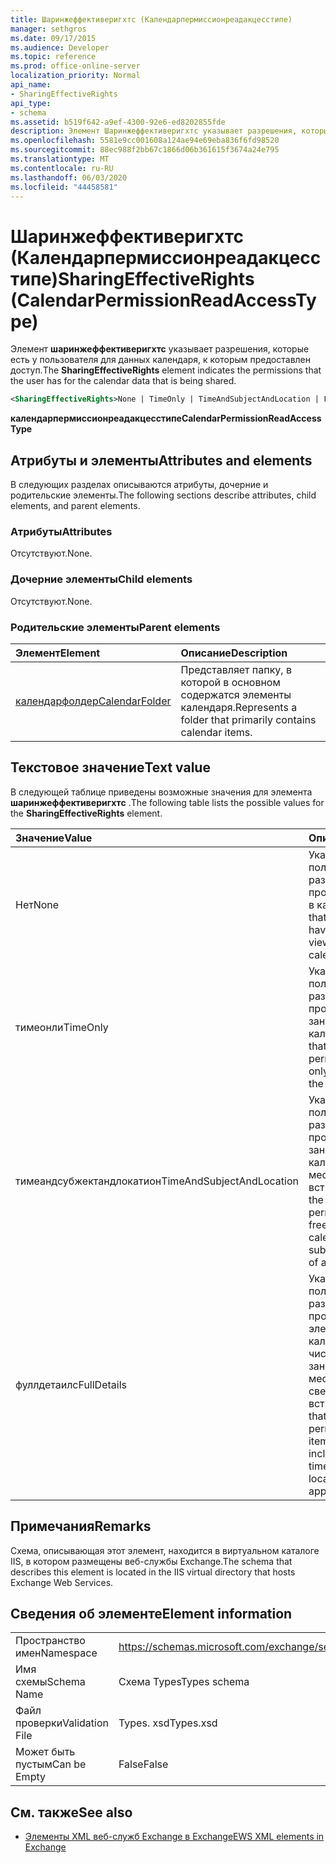 ```yaml
---
title: Шаринжеффективеригхтс (Календарпермиссионреадакцесстипе)
manager: sethgros
ms.date: 09/17/2015
ms.audience: Developer
ms.topic: reference
ms.prod: office-online-server
localization_priority: Normal
api_name:
- SharingEffectiveRights
api_type:
- schema
ms.assetid: b519f642-a9ef-4300-92e6-ed8202855fde
description: Элемент Шаринжеффективеригхтс указывает разрешения, которые есть у пользователя для данных календаря, к которым предоставлен доступ.
ms.openlocfilehash: 5581e9cc001608a124ae94e69eba836f6fd98520
ms.sourcegitcommit: 88ec988f2bb67c1866d06b361615f3674a24e795
ms.translationtype: MT
ms.contentlocale: ru-RU
ms.lasthandoff: 06/03/2020
ms.locfileid: "44458581"
---
```

# <a name="sharingeffectiverights-calendarpermissionreadaccesstype"></a><span data-ttu-id="45454-103">Шаринжеффективеригхтс (Календарпермиссионреадакцесстипе)</span><span class="sxs-lookup"><span data-stu-id="45454-103">SharingEffectiveRights (CalendarPermissionReadAccessType)</span></span>

<span data-ttu-id="45454-104">Элемент **шаринжеффективеригхтс** указывает разрешения, которые есть у пользователя для данных календаря, к которым предоставлен доступ.</span><span class="sxs-lookup"><span data-stu-id="45454-104">The **SharingEffectiveRights** element indicates the permissions that the user has for the calendar data that is being shared.</span></span> 
  
```XML
<SharingEffectiveRights>None | TimeOnly | TimeAndSubjectAndLocation | FullDetails</SharingEffectiveRights>
```

 <span data-ttu-id="45454-105">**календарпермиссионреадакцесстипе**</span><span class="sxs-lookup"><span data-stu-id="45454-105">**CalendarPermissionReadAccessType**</span></span>
## <a name="attributes-and-elements"></a><span data-ttu-id="45454-106">Атрибуты и элементы</span><span class="sxs-lookup"><span data-stu-id="45454-106">Attributes and elements</span></span>

<span data-ttu-id="45454-107">В следующих разделах описываются атрибуты, дочерние и родительские элементы.</span><span class="sxs-lookup"><span data-stu-id="45454-107">The following sections describe attributes, child elements, and parent elements.</span></span>
  
### <a name="attributes"></a><span data-ttu-id="45454-108">Атрибуты</span><span class="sxs-lookup"><span data-stu-id="45454-108">Attributes</span></span>

<span data-ttu-id="45454-109">Отсутствуют.</span><span class="sxs-lookup"><span data-stu-id="45454-109">None.</span></span>
  
### <a name="child-elements"></a><span data-ttu-id="45454-110">Дочерние элементы</span><span class="sxs-lookup"><span data-stu-id="45454-110">Child elements</span></span>

<span data-ttu-id="45454-111">Отсутствуют.</span><span class="sxs-lookup"><span data-stu-id="45454-111">None.</span></span>
  
### <a name="parent-elements"></a><span data-ttu-id="45454-112">Родительские элементы</span><span class="sxs-lookup"><span data-stu-id="45454-112">Parent elements</span></span>

|<span data-ttu-id="45454-113">**Элемент**</span><span class="sxs-lookup"><span data-stu-id="45454-113">**Element**</span></span>|<span data-ttu-id="45454-114">**Описание**</span><span class="sxs-lookup"><span data-stu-id="45454-114">**Description**</span></span>|
|:-----|:-----|
|[<span data-ttu-id="45454-115">календарфолдер</span><span class="sxs-lookup"><span data-stu-id="45454-115">CalendarFolder</span></span>](calendarfolder.md) <br/> |<span data-ttu-id="45454-116">Представляет папку, в которой в основном содержатся элементы календаря.</span><span class="sxs-lookup"><span data-stu-id="45454-116">Represents a folder that primarily contains calendar items.</span></span>  <br/> |
   
## <a name="text-value"></a><span data-ttu-id="45454-117">Текстовое значение</span><span class="sxs-lookup"><span data-stu-id="45454-117">Text value</span></span>

<span data-ttu-id="45454-118">В следующей таблице приведены возможные значения для элемента **шаринжеффективеригхтс** .</span><span class="sxs-lookup"><span data-stu-id="45454-118">The following table lists the possible values for the **SharingEffectiveRights** element.</span></span> 
  
|<span data-ttu-id="45454-119">**Значение**</span><span class="sxs-lookup"><span data-stu-id="45454-119">**Value**</span></span>|<span data-ttu-id="45454-120">**Описание**</span><span class="sxs-lookup"><span data-stu-id="45454-120">**Description**</span></span>|
|:-----|:-----|
|<span data-ttu-id="45454-121">Нет</span><span class="sxs-lookup"><span data-stu-id="45454-121">None</span></span>  <br/> |<span data-ttu-id="45454-122">Указывает, что у пользователя нет разрешения на просмотр элементов в календаре.</span><span class="sxs-lookup"><span data-stu-id="45454-122">Indicates that the user does not have permission to view items in the calendar.</span></span>  <br/> |
|<span data-ttu-id="45454-123">тимеонли</span><span class="sxs-lookup"><span data-stu-id="45454-123">TimeOnly</span></span>  <br/> |<span data-ttu-id="45454-124">Указывает, что у пользователя есть разрешение на просмотр сведений о занятости в календаре.</span><span class="sxs-lookup"><span data-stu-id="45454-124">Indicates that the user has permission to view only free/busy time in the calendar.</span></span>  <br/> |
|<span data-ttu-id="45454-125">тимеандсубжектандлокатион</span><span class="sxs-lookup"><span data-stu-id="45454-125">TimeAndSubjectAndLocation</span></span>  <br/> |<span data-ttu-id="45454-126">Указывает, что пользователь имеет разрешение на просмотр сведений о занятости в календаре и теме и местоположении встреч.</span><span class="sxs-lookup"><span data-stu-id="45454-126">Indicates that the user has permission to view free/busy time in the calendar and the subject and location of appointments.</span></span>  <br/> |
|<span data-ttu-id="45454-127">фуллдетаилс</span><span class="sxs-lookup"><span data-stu-id="45454-127">FullDetails</span></span>  <br/> |<span data-ttu-id="45454-128">Указывает, что у пользователя есть разрешение на просмотр всех элементов календаря, в том числе сведения о занятости, теме, местоположении и сведения о встречах.</span><span class="sxs-lookup"><span data-stu-id="45454-128">Indicates that the user has permission to view all items in the calendar, including free/busy time and subject, location, and details of appointments.</span></span>  <br/> |
   
## <a name="remarks"></a><span data-ttu-id="45454-129">Примечания</span><span class="sxs-lookup"><span data-stu-id="45454-129">Remarks</span></span>

<span data-ttu-id="45454-130">Схема, описывающая этот элемент, находится в виртуальном каталоге IIS, в котором размещены веб-службы Exchange.</span><span class="sxs-lookup"><span data-stu-id="45454-130">The schema that describes this element is located in the IIS virtual directory that hosts Exchange Web Services.</span></span>
  
## <a name="element-information"></a><span data-ttu-id="45454-131">Сведения об элементе</span><span class="sxs-lookup"><span data-stu-id="45454-131">Element information</span></span>

|||
|:-----|:-----|
|<span data-ttu-id="45454-132">Пространство имен</span><span class="sxs-lookup"><span data-stu-id="45454-132">Namespace</span></span>  <br/> |https://schemas.microsoft.com/exchange/services/2006/types  <br/> |
|<span data-ttu-id="45454-133">Имя схемы</span><span class="sxs-lookup"><span data-stu-id="45454-133">Schema Name</span></span>  <br/> |<span data-ttu-id="45454-134">Схема Types</span><span class="sxs-lookup"><span data-stu-id="45454-134">Types schema</span></span>  <br/> |
|<span data-ttu-id="45454-135">Файл проверки</span><span class="sxs-lookup"><span data-stu-id="45454-135">Validation File</span></span>  <br/> |<span data-ttu-id="45454-136">Types. xsd</span><span class="sxs-lookup"><span data-stu-id="45454-136">Types.xsd</span></span>  <br/> |
|<span data-ttu-id="45454-137">Может быть пустым</span><span class="sxs-lookup"><span data-stu-id="45454-137">Can be Empty</span></span>  <br/> |<span data-ttu-id="45454-138">False</span><span class="sxs-lookup"><span data-stu-id="45454-138">False</span></span>  <br/> |
   
## <a name="see-also"></a><span data-ttu-id="45454-139">См. также</span><span class="sxs-lookup"><span data-stu-id="45454-139">See also</span></span>



- [<span data-ttu-id="45454-140">Элементы XML веб-служб Exchange в Exchange</span><span class="sxs-lookup"><span data-stu-id="45454-140">EWS XML elements in Exchange</span></span>](ews-xml-elements-in-exchange.md)

